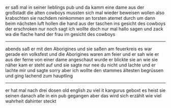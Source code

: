 er saß mal in seiner lieblings pub und da kamm eine dame aus der großstadt die alten cowboys mussten sich mal wieder beweisen wollen also krabschten sie nachdem reinkommen an torsten atemet durch um dann beim nächsten luft hollen die hand aus der taschen ins gesicht des cowboys der erschroken nur noch sagt ich wollte doch nur mal hallo sagen und zack wa die flache hand der frau im gesicht des cowboys 

---
abends saß er mit den Aborigines und sie saßen am feuerkreis es war gerade ein volksfest und die Aborigines waren am feier und er sah wie er aus der ferne von einer dame angeschaut wurde er blickte sie an wie sie näher kam er steht auf und sie sagte nur nee du nicht und lachte und er lachte mir und sagte sorry aber ich wollte den stammes ältesten begrüssen und ging lachend zum hauptling 

---
er hat mal nach drei dosen old english zu viel it kangurus geboxt es heist sie seinen danach alle in ein pub gegangen aber das wird sich erzählt wie viel wahrheit dahinter steckt 
